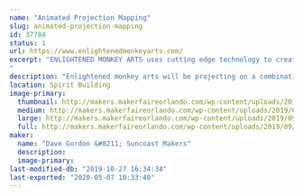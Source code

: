 ```yaml
---
name: "Animated Projection Mapping"
slug: animated-projection-mapping
id: 37784
status: 1
url: https://www.enlightenedmonkeyarts.com/
excerpt: "ENLIGHTENED MONKEY ARTS uses cutting edge technology to create a site specific projection mapping exhibit.  Projections will be shown on 3D objects. Display with include interactive elements including fog machine and smog puffer. 
"
description: "Enlightened monkey arts will be projecting on a combination of 3D structures creating a unique visual experience specific to Maker Fair Orlando."
location: Spirit Building
image-primary:
  thumbnail: http://makers.makerfaireorlando.com/wp-content/uploads/2019/09/Projection-mapping-Sage-150x150.jpg
  medium: http://makers.makerfaireorlando.com/wp-content/uploads/2019/09/Projection-mapping-Sage-300x200.jpg
  large: http://makers.makerfaireorlando.com/wp-content/uploads/2019/09/Projection-mapping-Sage-1024x683.jpg
  full: http://makers.makerfaireorlando.com/wp-content/uploads/2019/09/Projection-mapping-Sage.jpg
maker:
  name: "Dave Gordon &#8211; Suncoast Makers"
  description:
  image-primary: 
last-modified-db: "2019-10-27 16:34:34"
last-exported: "2020-05-07 10:33:40"
---
```

